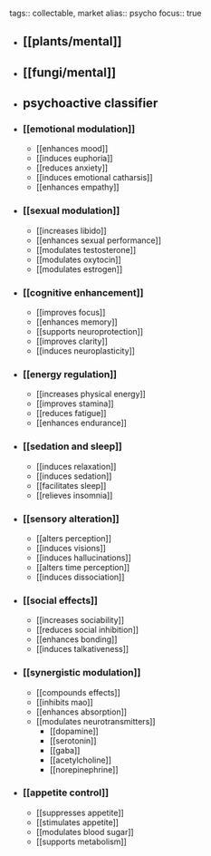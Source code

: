 tags:: collectable, market
alias:: psycho
focus:: true

- ## [[plants/mental]]
- ## [[fungi/mental]]
- ## psychoactive classifier
- ### [[emotional modulation]]
	- [[enhances mood]]
	- [[induces euphoria]]
	- [[reduces anxiety]]
	- [[induces emotional catharsis]]
	- [[enhances empathy]]
- ### [[sexual modulation]]
	- [[increases libido]]
	- [[enhances sexual performance]]
	- [[modulates testosterone]]
	- [[modulates oxytocin]]
	- [[modulates estrogen]]
- ### [[cognitive enhancement]]
	- [[improves focus]]
	- [[enhances memory]]
	- [[supports neuroprotection]]
	- [[improves clarity]]
	- [[induces neuroplasticity]]
- ### [[energy regulation]]
	- [[increases physical energy]]
	- [[improves stamina]]
	- [[reduces fatigue]]
	- [[enhances endurance]]
- ### [[sedation and sleep]]
	- [[induces relaxation]]
	- [[induces sedation]]
	- [[facilitates sleep]]
	- [[relieves insomnia]]
- ### [[sensory alteration]]
	- [[alters perception]]
	- [[induces visions]]
	- [[induces hallucinations]]
	- [[alters time perception]]
	- [[induces dissociation]]
- ### [[social effects]]
	- [[increases sociability]]
	- [[reduces social inhibition]]
	- [[enhances bonding]]
	- [[induces talkativeness]]
- ### [[synergistic modulation]]
	- [[compounds effects]]
	- [[inhibits mao]]
	- [[enhances absorption]]
	- [[modulates neurotransmitters]]
		- [[dopamine]]
		- [[serotonin]]
		- [[gaba]]
		- [[acetylcholine]]
		- [[norepinephrine]]
- ### [[appetite control]]
	- [[suppresses appetite]]
	- [[stimulates appetite]]
	- [[modulates blood sugar]]
	- [[supports metabolism]]